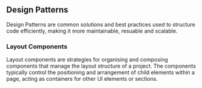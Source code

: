 ## Design Patterns

Design Patterns are common solutions and best practices used to structure code efficiently, making it more maintainable, resuable and scalable.

### Layout Components

Layout components are strategies for organising and composing components that manage the layout structure of a project. The components typically control the positioning and arrangement of child elements within a page, acting as containers for other UI elements or sections.
